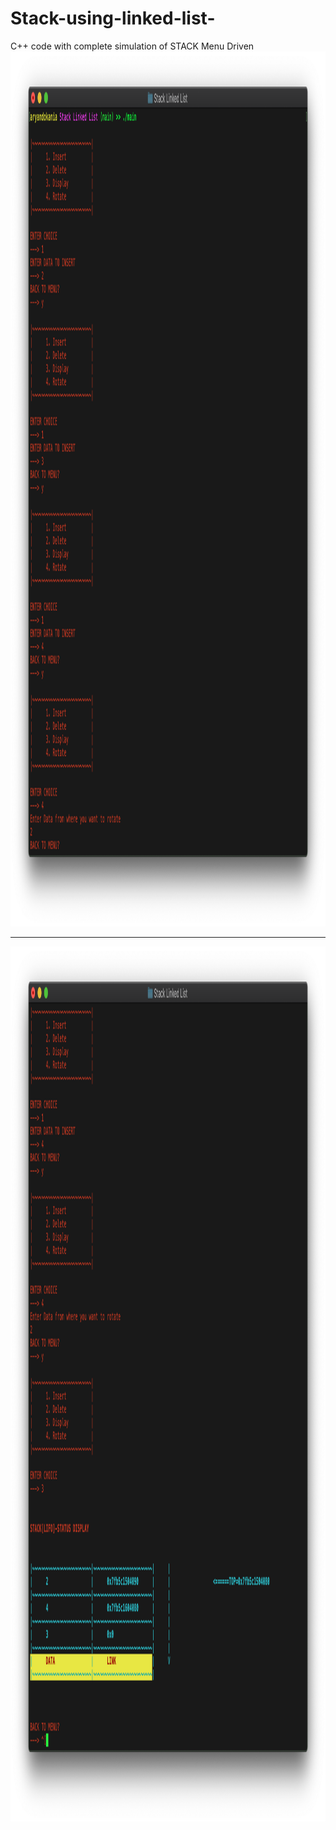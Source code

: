 # Stack-using-linked-list-
C++ code with complete simulation of STACK Menu Driven
<img src="https://github.com/imaryandokania/Stack-using-linked-list-/blob/main/Screenshot%202020-11-24%20at%2010.33.41%20AM.png" width=1500 height=1400 >

---

<img src="https://github.com/imaryandokania/Stack-using-linked-list-/blob/main/Screenshot%202020-11-24%20at%2010.33.51%20AM.png" width=1500 height=1400 >

